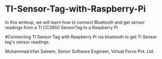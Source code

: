 # TI-Sensor-Tag-with-Raspberry-Pi
In this writeup, we will learn how to connect Bluetooth and get sensor readings from a TI CC2650 SensorTag to a Raspberry Pi

#Connecting TI Sensor Tag with Raspberry Pi via bluetooth to get Ti Sensor tag's sensor readings.

Muhammad Irfan Saleem, Senior Software Engineer, Virtual Force Pvt. Ltd.

